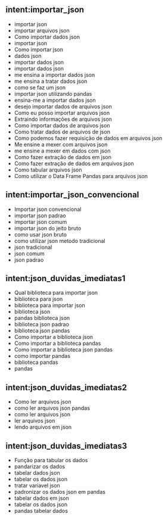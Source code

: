 ## intent:importar_json

- importar json
- importar arquivos json 
- Como importar dados json
- importar json
- Como importar json
- dados json
- importar dados json
- importar dados json
- me ensina a importar dados json
- me ensina a tratar dados json
- como se faz um json
- importar json utilizando pandas
- ensina-me a importar dados json
- desejo importar dados de arquivos json
- Como eu posso importar arquivos json
- Extraindo informações de arquivos json
- Como importar dados de arquivos json
- Como tratar dados de arquivos de json
- Como podemos fazer requisição de dados em arquivos json
- Me ensine a mexer com arquivos json
- me ensine a mexer em dados com json
- Como fazer extração de dados em json
- Como fazer extração de dados em arquivos json
- Como tabular arquivos json
- Como utilizar o Data Frame Pandas para arquivos json  

## intent:importar_json_convencional
- Importar json convencional
- importar json padrao
- importar json comum
- importar json do jeito bruto
- como usar json bruto
- como utilizar json metodo tradicional
- json tradicional
- json comum
- json padrao

## intent:json_duvidas_imediatas1
- Qual biblioteca para importar json
- biblioteca para json
- biblioteca para importar json
- biblioteca json
- pandas biblioteca json
- biblioteca json padrao
- biblioteca json pandas
- Como importar a biblioteca json
- Como importar a biblioteca pandas
- Como importar a biblioteca json pandas
- como importar pandas
- biblioteca pandas
- pandas

## intent:json_duvidas_imediatas2
- Como ler arquivos json
- como ler arquivos json pandas
- como ler arquivos json
- ler arquivos json
- lendo arquivos em json

## intent:json_duvidas_imediatas3
- Função para tabular os dados
- pandarizar os dados
- tabelar dados json
- tabelar os dados json
- tratar variavel json
- padronizar os dados json em pandas
- tabelar dados em json
- tabelar os dados json
- pandas tabelar dados  
